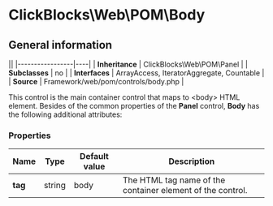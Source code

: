 # ClickBlocks\Web\POM\Body #

## General information ##

||
|-----------------|----|
| **Inheritance** | ClickBlocks\Web\POM\Panel |
| **Subclasses**  | no |
| **Interfaces**  | ArrayAccess, IteratorAggregate, Countable |
| **Source**      | Framework/web/pom/controls/body.php |

This control is the main container control that maps to &lt;body&gt; HTML element. Besides of the common properties of the **Panel** control, **Body** has the following additional attributes:

### **Properties**

| Name | Type | Default value | Description |
|-|-|-|-|
| **tag** | string | body | The HTML tag name of the container element of the control. |